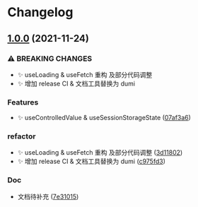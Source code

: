 # Changelog

## [1.0.0](https://www.github.com/shiheng-fe/hooks/compare/v0.0.15...v1.0.0) (2021-11-24)


### ⚠ BREAKING CHANGES

* :sparkles: useLoading & useFetch 重构 及部分代码调整
* :sparkles: 增加 release CI & 文档工具替换为 dumi

### Features

* :sparkles: useControlledValue & useSessionStorageState ([07af3a6](https://www.github.com/shiheng-fe/hooks/commit/07af3a65bfdb97032680f95e2e7b7c26a70e8ecd))


### refactor

* :sparkles: useLoading & useFetch 重构 及部分代码调整 ([3d11802](https://www.github.com/shiheng-fe/hooks/commit/3d11802416092bf160d34e8dc2df34b11a04d2a6))
* :sparkles: 增加 release CI & 文档工具替换为 dumi ([c975fd3](https://www.github.com/shiheng-fe/hooks/commit/c975fd396988f8be31a3b70949ff3abf9d293d8f))


### Doc

* 文档待补充 ([7e31015](https://www.github.com/shiheng-fe/hooks/commit/7e31015468bfeb08ba33a7fc367fd81e962c4d65))
